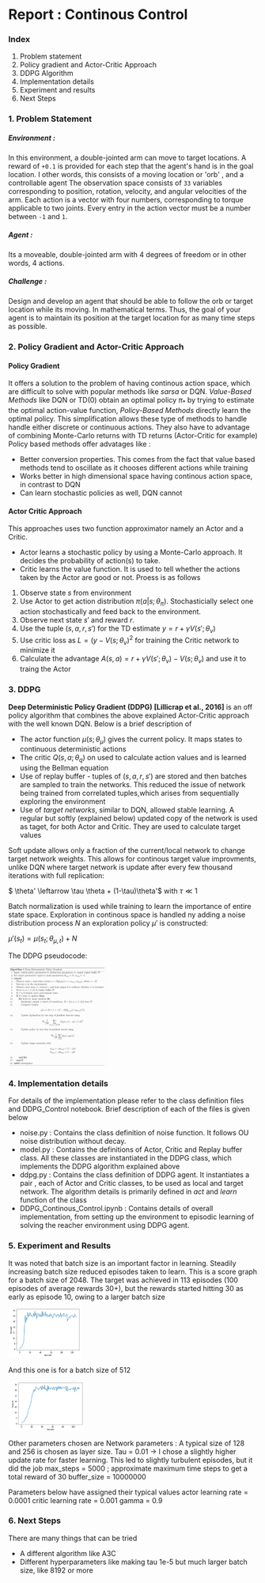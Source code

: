 # Report : Continous Control

### Index
1. Problem statement
2. Policy gradient and Actor-Critic Approach
3. DDPG Algorithm
4. Implementation details
5. Experiment and results
6. Next Steps


### 1. Problem Statement

##### Environment :
In this environment, a double-jointed arm can move to target locations. A reward of `+0.1` is provided for each step that the agent's hand is in the goal location. I other words, this consists of a moving location or 'orb' , and a controllable agent
The observation space consists of `33` variables corresponding to position, rotation, velocity, and angular velocities of the arm.  Each action is a vector with four numbers, corresponding to torque applicable to two joints.  Every entry in the action vector must be a number between `-1` and `1`.
##### Agent :
Its a moveable, double-jointed arm with 4 degrees of freedom or in other words, 4 actions.

##### Challenge : 
Design and develop an agent that should be able to follow the orb or target location while its moving. In mathematical terms. Thus, the goal of your agent is to maintain its position at the target location for as many time steps as possible.


### 2. Policy Gradient and Actor-Critic Approach

#### Policy Gradient
It offers a solution to the problem of having continous action space, which are difficult to solve with popular methods like _sarsa_ or DQN. *Value-Based Methods* like DQN or TD(0) obtain an optimal policy $\pi_*$ by trying to estimate the optimal action-value function, *Policy-Based Methods* directly learn the optimal policy. This simplification allows these type of methods to handle handle either discrete or continuous actions. They also have to advantage of combining Monte-Carlo returns with TD returns (Actor-Critic for example)
Policy based methods offer advatages like :
* Better conversion properties. This comes from the fact that value based methods tend to oscillate as it chooses different actions while training
* Works better in high dimensional space having continous action space, in contrast to DQN
* Can learn stochastic policies as well, DQN cannot

#### Actor Critic Approach
This approaches uses two function approximator namely an Actor and a Critic.
* Actor learns a stochastic policy by using a Monte-Carlo approach. It decides the probability of action(s) to take.  
* Critic learns the value function. It is used to tell whether the actions taken by the Actor are good or not.
Proess is as follows

1. Observe state $s$ from environment 
2. Use Actor to get action distribution $\pi(a|s;\theta_\pi)$. Stochasticially select one action stochastically and feed back to the environment.  
3. Observe next state $s'$ and reward $r$.  
4. Use the tuple $(s, a, r, s')$ for the TD estimate $y=r + \gamma V(s'; \theta_v)$
5. Use critic loss as $L=(y - V(s;\theta_v)^2$ for training the Critic network to minimize it 
6. Calculate the advantage $A(s,a) = r + \gamma V(s'; \theta_v) - V(s; \theta_v)$ and use it to traing the Actor


### 3. DDPG


**Deep Deterministic Policy Gradient (DDPG) [Lillicrap et al., 2016]** is an off policy algorithm that combines the above explained Actor-Critic approach with the well known DQN. Below is a brief description of  
- The actor function $\mu(s;\theta_\mu)$ gives the current policy. It maps states to continuous deterministic actions
- The critic $Q(s,a;\theta_q)$ on used to calculate action values and is learned using the Bellman equation
- Use of replay buffer - tuples of $(s, a, r, s')$ are stored and then batches are sampled to train the networks. This reduced the issue of network being trained from correlated tuples,which arises from sequentially exploring the environment
- Use of *target networks*, similar to DQN, allowed stable learning. A regular but softly (explained below) updated copy of the network is used as taget, for both Actor and Critic. They are used to calculate target values

Soft update allows only a fraction of the current/local network to change target network weights. This allows for continous target value improvments, unlike DQN where target network is update after every few thousand iterations with full replication:

$ \theta' \leftarrow \tau \theta + (1-\tau)\theta'$ with $\tau \ll 1$

Batch normalization is used while training to learn the importance of entire state space. Exploration in continous space is handled ny adding a noise distribution process $N$ an exploration policy $\mu'$ is constructed:

$\mu'(s_t) = \mu(s_t;\theta_{\mu,t})+N$

The DDPG pseudocode:


<img src='img/Pseudocode.png' height='200'/>



### 4. Implementation details

For details of the implementation please refer to the class definition files and DDPG_Control notebook. Brief description of each of the files is given below
* noise.py : Contains the class definition of noise function. It follows OU noise distribution without decay.
* model.py : Contains the definitions of Actor, Critic and Replay buffer class. All these classes are instantiated in the DDPG class, which implements the DDPG algorithm explained above
* ddpg.py : Contains the class definition of DDPG agent. It instantiates a pair , each of Actor and Critic classes, to be used as local and target network. The algorithm details is primarily defined in _act_ and _learn_ function of the class
* DDPG_Continous_Control.ipynb : Contains details of overall implementation, from setting up the environment to episodic learning of solving the reacher environment using DDPG agent.


### 5. Experiment and Results

It was noted that batch size is an important factor in learning. Steadily increasing batch size reduced episodes taken to learn.
This is a score graph for a batch size of 2048. The target was achieved in 113 episodes (100 episodes of average rewards 30+), but the rewards started hitting 30 as early as episode 10, owing to a larger batch size

<img src='img/score_graph.png' height='100'>


And this one is for a batch size of 512

<img src='img/score_512.png' height='100'>


Other parameters chosen are
Network parameters : A typical size of 128 and 256 is chosen as layer size.
Tau = 0.01 -> I chose a slightly higher update rate for faster learning. This led to slightly turbulent episodes, but it did the job
max_steps = 5000 ; approximate maximum time steps to get a total reward of 30
buffer_size = 10000000

Parameters below have assigned their typical values 
actor learning rate = 0.0001
critic learning rate = 0.001
gamma = 0.9


### 6. Next Steps

There are many things that can be tried
- A different algorithm like A3C
- Different hyperparameters like making tau 1e-5 but much larger batch size, like 8192 or more